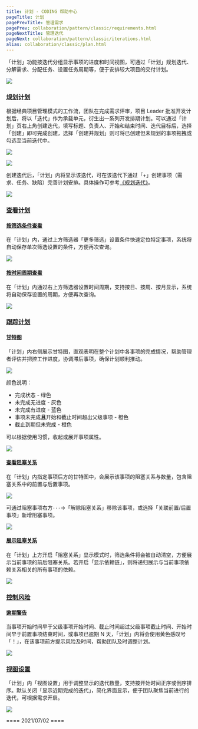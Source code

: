 ```yaml
---
title: 计划 - CODING 帮助中心
pageTitle: 计划
pagePrevTitle: 管理需求
pagePrev: collaboration/pattern/classic/requirements.html
pageNextTitle: 管理迭代
pageNext: collaboration/pattern/classic/iterations.html
alias: collaboration/classic/plan.html
---
```


「计划」功能按迭代分组显示事项的进度和时间视图，可通过「计划」规划迭代、分解需求、分配任务、设置任务周期等，便于安排较大项目的交付计划。

![](https://help-assets.codehub.cn/enterprise/20210623143617.png)

### [规划计划](#plan)

根据经典项目管理模式的工作流，团队在完成需求评审，项目 Leader 批准开发计划后，将以「迭代」作为承载单元，衍生出一系列开发排期计划。可以通过「计划」页右上角创建迭代，填写标题、负责人、开始和结束时间、迭代目标后，选择「创建」即可完成创建，选择「创建并规划」则可将已创建但未规划的事项拖拽或勾选至当前迭代中。

![](https://help-assets.codehub.cn/enterprise/20210623145233.png)

![](https://help-assets.codehub.cn/enterprise/20210623150345.png)

创建迭代后，「计划」内将显示该迭代，可在该迭代下通过「+」创建事项（需求、任务、缺陷）完善计划安排。具体操作可参考[《规划迭代》](/docs/collaboration/pattern/classic/iterations.html)。

![](https://help-assets.codehub.cn/enterprise/20210623151613.png)

### [查看计划](#check)

#### [按筛选条件查看](#filter-criteria)

在「计划」内，通过上方筛选器「更多筛选」设置条件快速定位特定事项，系统将自动保存单次筛选设置的条件，方便再次查询。

![](https://help-assets.codehub.cn/enterprise/20210623174741.png)

#### [按时间周期查看](#time-period)

在「计划」内通过右上方筛选器设置时间周期，支持按日、按周、按月显示，系统将自动保存设置的周期，方便再次查询。

![](https://help-assets.codehub.cn/enterprise/20210623174954.png)

### [跟踪计划](#track)

#### [甘特图](#gantt-chart)

「计划」内右侧展示甘特图，直观表明在整个计划中各事项的完成情况，帮助管理者评估并把控工作进度，协调滞后事项，确保计划顺利推动。

![](https://help-assets.codehub.cn/enterprise/20210623182122.png)

颜色说明：
-   完成状态 - 绿色
-   未完成无进度 - 灰色
-   未完成有进度 - 蓝色
-   事项未完成**且**开始和截止时间超出父级事项 - 橙色
-   截止到期但未完成 - 橙色

可以根据使用习惯，收起或展开事项属性。

![](https://help-assets.codehub.cn/enterprise/20210623182442.png)

#### [查看阻塞关系](#blocking)

在「计划」内指定事项后方的甘特图中，会展示该事项的阻塞关系与数量，包含阻塞关系中的前置与后置事项。

![](https://help-assets.codehub.cn/enterprise/20210623183709.png)

可通过阻塞事项右方`···`->「解除阻塞关系」移除该事项，或选择「关联前置/后置事项」新增阻塞事项。

![](https://help-assets.codehub.cn/enterprise/20210623183954.png)

#### [展示阻塞关系](#display)

在「计划」上方开启「阻塞关系」显示模式时，筛选条件将会被自动清空，方便展示当前事项的前后阻塞关系。若开启「显示依赖链」，则将递归展示与当前事项依赖关系相关的所有事项的依赖。

![](https://help-assets.codehub.cn/enterprise/20210623185736.png)

### [控制风险](#risk-control)

#### [逾期警告](#delay-warning)

当事项开始时间早于父级事项开始时间、截止时间超过父级事项截止时间、开始时间早于前置事项结束时间，或事项已逾期 N 天，「计划」内将会使用黄色感叹号「！」，在该事项前方提示风险及时间，帮助团队及时调整计划。

![](https://help-assets.codehub.cn/enterprise/20210623184907.png)

### [视图设置](#view)

「计划」内「视图设置」用于调整显示的迭代数量，支持按开始时间正序或倒序排序。默认关闭「显示近期完成的迭代」，简化界面显示，便于团队聚焦当前进行的迭代，可根据需求开启。

![](https://help-assets.codehub.cn/enterprise/20210623184626.png)

==== 2021/07/02 ====
